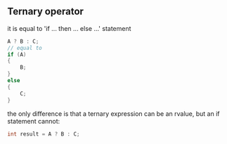 ## Ternary operator
it is equal to 'if ... then ... else ...' statement
```cpp
A ? B : C;
// equal to
if (A)
{
    B;
}
else
{
    C;
}
```
the only difference is that a ternary expression can be an rvalue, but an if statement cannot:
```cpp
int result = A ? B : C;
```